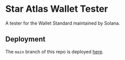 # Star Atlas Wallet Tester
A tester for the Wallet Standard maintained by Solana.

## Deployment
The `main` branch of this repo is deployed [here](https://staratlasmeta.github.io/wallet-standard-test/).
